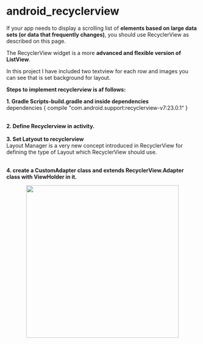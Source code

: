 # android_recyclerview

If your app needs to display a scrolling list of <b>elements based on large data sets (or data that frequently changes)</b>, you should use RecyclerView as described on this page.

The RecyclerView widget is a more <b>advanced and flexible version of ListView</b>.

In this project I have included two textview for each row and images you can see that is set background for layout.

<b>Steps to implement recyclerview is af follows:</b>

<b> 1. Gradle Scripts-build.gradle and inside dependencies </b><br>
      dependencies { 
               compile "com.android.support:recyclerview-v7:23.0.1“
       }<br><br>
       
<b> 2. Define Recyclerview in activity. </b><br><br>
<b> 3. Set Latyout to recyclerview </b><br>
Layout Manager is a very new concept introduced in RecyclerView for defining the type of Layout which RecyclerView should use.
     <br><br>
     
<b> 4. create a CustomAdapter class and extends RecyclerView.Adapter class with ViewHolder in it.</b><br>
<div align="center">
    <img src="https://user-images.githubusercontent.com/35371687/46991877-5384b000-d125-11e8-879c-0c52245a6c06.png" width="400px"</img> 
</div>
